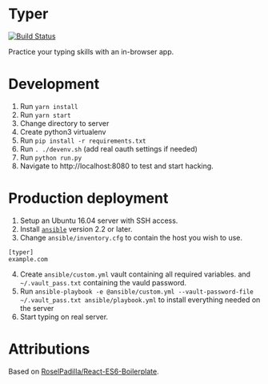 # Typer
[![Build Status](https://travis-ci.org/mattiaslundberg/typer.svg?branch=master)](https://travis-ci.org/mattiaslundberg/typer)

Practice your typing skills with an in-browser app.

# Development

1. Run `yarn install`
2. Run `yarn start`
3. Change directory to server
4. Create python3 virtualenv
5. Run `pip install -r requirements.txt`
6. Run `. ./devenv.sh` (add real oauth settings if needed)
7. Run `python run.py`
8. Navigate to http://localhost:8080 to test and start hacking.

# Production deployment

1. Setup an Ubuntu 16.04 server with SSH access.
2. Install [`ansible`](https://www.ansible.com/) version 2.2 or later.
3. Change `ansible/inventory.cfg` to contain the host you wish to use.
```
[typer]
example.com
```
4. Create `ansible/custom.yml` vault containing all required variables. and `~/.vault_pass.txt` containing the vauld password.
5. Run `ansible-playbook -e @ansible/custom.yml --vault-password-file ~/.vault_pass.txt ansible/playbook.yml` to install everything needed on the server
6. Start typing on real server.

# Attributions
Based on [RoselPadilla/React-ES6-Boilerplate](https://github.com/RoselPadilla/React-ES6-Boilerplate).
